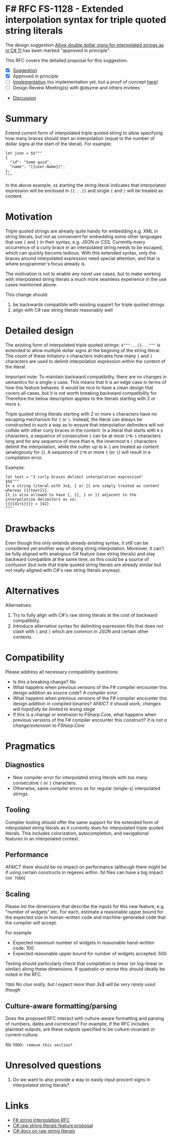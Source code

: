 # F# RFC FS-1128 - Extended interpolation syntax for triple quoted string literals

The design suggestion [Allow double dollar signs for interpolated strings as in C# 11](https://github.com/fsharp/fslang-suggestions/issues/1150) has been marked "approved in principle".

This RFC covers the detailed proposal for this suggestion.

- [x] [Suggestion](https://github.com/fsharp/fslang-suggestions/issues/1150)
- [x] Approved in principle
- [ ] [Implementation]() (no implementation yet, but a proof of concept [here](https://github.com/dotnet/fsharp/compare/main...abonie:fsharp:poc_improved_interpolation))
- [ ] Design Review Meeting(s) with @dsyme and others invitees
- [Discussion]()

# Summary

Extend current form of interpolated triple quoted string to allow specifying how many braces should start an interpolation (equal to the number of dollar signs at the start of the literal). For example:
```
let json = $$"""
{
  "id": "Some guid",
  "name": "{{user.Name}}",
};
"""
```
In the above example, `$$` starting the string literal indicates that interpolated expression will be enclosed in `{{...}}` and single `{` and `}` will be treated as content.

# Motivation

Triple quoted strings are already quite handy for embedding e.g. XML in string literals, but not as convenient for embedding some other languages that use `{` and `}` in their syntax, e.g. JSON or CSS. Currently every occurrence of a curly brace in an interpolated string needs to be escaped, which can quickly become tedious. With this extended syntax, only the braces around interpolated expression need special attention, and that is where programmer's focus already is.

The motivation is not to enable any novel use cases, but to make working with interpolated string literals a much more seamless experience in the use cases mentioned above.

This change should:
1. be backwards compatible with existing support for triple quoted strings
2. align with C# raw string literals reasonably well

# Detailed design

The existing form of interpolated triple quoted strings: `$"""...{}..."""` is extended to allow multiple dollar signs at the begining of the string literal. The count of these initiatory `$` characters indicates how many `{` and `}` characters are used to delimit interpolation expression within the content of the literal.

Important note: To maintain backward compatibility, there are no changes in semantics for a single-`$` case. This means that it is an edge case in terms of how this feature behaves. It would be nice to have a clean design that covers all cases, but it is not worth breaking backward compatibility for. Therefore the below description applies to the literals starting with 2 or more `$`.

Triple quoted string literals starting with 2 or more `$` characters have no escaping mechanism for `{` or `}`. Instead, the literal can always be constructed in such a way as to ensure that interpolation delimiters will not collide with other curly braces in the content. In a literal that starts with `N` `$` characters, a sequence of consecutive `{` can be at most `2*N-1` characters long and for any sequence of more than `N`, the innermost `N` `{` characters delimit the interpolation, while the outter up to `N-1` are treated as content (analogously for `}`). A sequence of `2*N` or more `{` (or `}`) will result in a compilation error.

Example:
```
let text = "3 curly braces delimit interpolation expression"
$$$"""
In a string literal with 3x$, { or {{ are simply treated as content
whereas {{{text}}}.
It is also allowed to have {, {{, } or }} adjacent to the interpolation delimiters as so:
{{{{41+1}}}} = {42}
"""
```

# Drawbacks

Even though this only extends already existing syntax, it still can be considered yet another way of doing string interpolation. Moreover, it can't be fully aligned with analogous C# feature (raw string literals) and stay backward compatible at the same time, so this could be a source of confusion (but note that triple quoted string literals are already similar but not really aligned with C#'s raw string literals anyway).

# Alternatives

Alternatives:
1. Try to fully align with C#'s raw string literals at the cost of backward compatiblity.
2. Introduce alternative syntax for delimiting expression fills that does not clash with `{` and `}` which are common in JSON and certain other contexts.

# Compatibility

Please address all necessary compatibility questions:

* Is this a breaking change?
*No*
* What happens when previous versions of the F# compiler encounter this design addition as source code?
*A compiler error*
* What happens when previous versions of the F# compiler encounter this design addition in compiled binaries?
*AFAICT it should work, changes will hopefully be limited to lexing stage*
* If this is a change or extension to FSharp.Core, what happens when previous versions of the F# compiler encounter this construct?
*It is not a change/extension to FSharp.Core*

# Pragmatics

## Diagnostics

* New compiler error for interpolated string literals with too many consecutive `{` or `}` characters.
* Otherwise, same compiler errors as for regular (single-`$`) interpolated strings.

## Tooling

Compiler tooling should offer the same support for the extended form of interpolated string literals as it currently does for interpolated triple quoted literals. This includes colorization, autocompletion, and navigational features in an interpolated context.

## Performance

AFAICT there should be no impact on performance (although there might be if using certain constructs in regexes within .fsl files can have a big impact `XXX TODO`)

## Scaling

Please list the dimensions that describe the inputs for this new feature, e.g. "number of widgets" etc.  For each, estimate a reasonable upper bound for the expected size in human-written code and machine-generated code that the compiler will accept.

For example

* Expected maximum number of widgets in reasonable hand-written code: 100
* Expected reasonable upper bound for number of widgets accepted: 500

Testing should particularly check that compilation is linear (or log-linear or similar) along these dimensions.  If quadratic or worse this should ideally be noted in the RFC.

`TODO` *No clue really, but I expect more than 3x$ will be very rarely used though*

## Culture-aware formatting/parsing

Does the proposed RFC interact with culture-aware formatting and parsing of numbers, dates and currencies? For example, if the RFC includes plaintext outputs, are these outputs specified to be culture-invariant or current-culture.

*No* `TODO: remove this section?`

# Unresolved questions

1. Do we want to also provide a way to easily input procent signs in interpolated string literals?

# Links
- [F# string interpolation RFC](https://github.com/fsharp/fslang-design/blob/main/FSharp-5.0/FS-1001-StringInterpolation.md)
- [C# raw string literals feature proposal](https://github.com/dotnet/csharplang/blob/main/proposals/csharp-11.0/raw-string-literal.md)
- [C# docs on raw string literals](https://learn.microsoft.com/en-us/dotnet/csharp/whats-new/csharp-11#raw-string-literals)